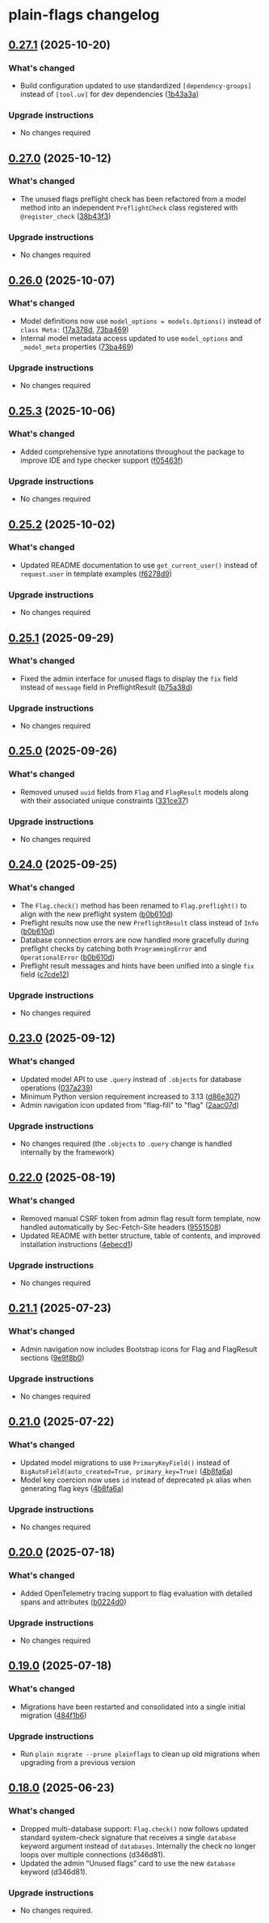 # plain-flags changelog

## [0.27.1](https://github.com/dropseed/plain/releases/plain-flags@0.27.1) (2025-10-20)

### What's changed

- Build configuration updated to use standardized `[dependency-groups]` instead of `[tool.uv]` for dev dependencies ([1b43a3a](https://github.com/dropseed/plain/commit/1b43a3a272))

### Upgrade instructions

- No changes required

## [0.27.0](https://github.com/dropseed/plain/releases/plain-flags@0.27.0) (2025-10-12)

### What's changed

- The unused flags preflight check has been refactored from a model method into an independent `PreflightCheck` class registered with `@register_check` ([38b43f3](https://github.com/dropseed/plain/commit/38b43f3))

### Upgrade instructions

- No changes required

## [0.26.0](https://github.com/dropseed/plain/releases/plain-flags@0.26.0) (2025-10-07)

### What's changed

- Model definitions now use `model_options = models.Options()` instead of `class Meta:` ([17a378d](https://github.com/dropseed/plain/commit/17a378d), [73ba469](https://github.com/dropseed/plain/commit/73ba469))
- Internal model metadata access updated to use `model_options` and `_model_meta` properties ([73ba469](https://github.com/dropseed/plain/commit/73ba469))

### Upgrade instructions

- No changes required

## [0.25.3](https://github.com/dropseed/plain/releases/plain-flags@0.25.3) (2025-10-06)

### What's changed

- Added comprehensive type annotations throughout the package to improve IDE and type checker support ([f05463f](https://github.com/dropseed/plain/commit/f05463f285))

### Upgrade instructions

- No changes required

## [0.25.2](https://github.com/dropseed/plain/releases/plain-flags@0.25.2) (2025-10-02)

### What's changed

- Updated README documentation to use `get_current_user()` instead of `request.user` in template examples ([f6278d9](https://github.com/dropseed/plain/commit/f6278d9bb4))

### Upgrade instructions

- No changes required

## [0.25.1](https://github.com/dropseed/plain/releases/plain-flags@0.25.1) (2025-09-29)

### What's changed

- Fixed the admin interface for unused flags to display the `fix` field instead of `message` field in PreflightResult ([b75a38d](https://github.com/dropseed/plain/commit/b75a38d52a))

### Upgrade instructions

- No changes required

## [0.25.0](https://github.com/dropseed/plain/releases/plain-flags@0.25.0) (2025-09-26)

### What's changed

- Removed unused `uuid` fields from `Flag` and `FlagResult` models along with their associated unique constraints ([331ce37](https://github.com/dropseed/plain/commit/331ce37992))

### Upgrade instructions

- No changes required

## [0.24.0](https://github.com/dropseed/plain/releases/plain-flags@0.24.0) (2025-09-25)

### What's changed

- The `Flag.check()` method has been renamed to `Flag.preflight()` to align with the new preflight system ([b0b610d](https://github.com/dropseed/plain/commit/b0b610d461))
- Preflight results now use the new `PreflightResult` class instead of `Info` ([b0b610d](https://github.com/dropseed/plain/commit/b0b610d461))
- Database connection errors are now handled more gracefully during preflight checks by catching both `ProgrammingError` and `OperationalError` ([b0b610d](https://github.com/dropseed/plain/commit/b0b610d461))
- Preflight result messages and hints have been unified into a single `fix` field ([c7cde12](https://github.com/dropseed/plain/commit/c7cde12149))

### Upgrade instructions

- No changes required

## [0.23.0](https://github.com/dropseed/plain/releases/plain-flags@0.23.0) (2025-09-12)

### What's changed

- Updated model API to use `.query` instead of `.objects` for database operations ([037a239](https://github.com/dropseed/plain/commit/037a239ef4))
- Minimum Python version requirement increased to 3.13 ([d86e307](https://github.com/dropseed/plain/commit/d86e307efb))
- Admin navigation icon updated from "flag-fill" to "flag" ([2aac07d](https://github.com/dropseed/plain/commit/2aac07de4e))

### Upgrade instructions

- No changes required (the `.objects` to `.query` change is handled internally by the framework)

## [0.22.0](https://github.com/dropseed/plain/releases/plain-flags@0.22.0) (2025-08-19)

### What's changed

- Removed manual CSRF token from admin flag result form template, now handled automatically by Sec-Fetch-Site headers ([9551508](https://github.com/dropseed/plain/commit/955150800c))
- Updated README with better structure, table of contents, and improved installation instructions ([4ebecd1](https://github.com/dropseed/plain/commit/4ebecd1856))

### Upgrade instructions

- No changes required

## [0.21.1](https://github.com/dropseed/plain/releases/plain-flags@0.21.1) (2025-07-23)

### What's changed

- Admin navigation now includes Bootstrap icons for Flag and FlagResult sections ([9e9f8b0](https://github.com/dropseed/plain/commit/9e9f8b0e2c))

### Upgrade instructions

- No changes required

## [0.21.0](https://github.com/dropseed/plain/releases/plain-flags@0.21.0) (2025-07-22)

### What's changed

- Updated model migrations to use `PrimaryKeyField()` instead of `BigAutoField(auto_created=True, primary_key=True)` ([4b8fa6a](https://github.com/dropseed/plain/commit/4b8fa6a))
- Model key coercion now uses `id` instead of deprecated `pk` alias when generating flag keys ([4b8fa6a](https://github.com/dropseed/plain/commit/4b8fa6a))

### Upgrade instructions

- No changes required

## [0.20.0](https://github.com/dropseed/plain/releases/plain-flags@0.20.0) (2025-07-18)

### What's changed

- Added OpenTelemetry tracing support to flag evaluation with detailed spans and attributes ([b0224d0](https://github.com/dropseed/plain/commit/b0224d0418))

### Upgrade instructions

- No changes required

## [0.19.0](https://github.com/dropseed/plain/releases/plain-flags@0.19.0) (2025-07-18)

### What's changed

- Migrations have been restarted and consolidated into a single initial migration ([484f1b6](https://github.com/dropseed/plain/commit/484f1b6e93))

### Upgrade instructions

- Run `plain migrate --prune plainflags` to clean up old migrations when upgrading from a previous version

## [0.18.0](https://github.com/dropseed/plain/releases/plain-flags@0.18.0) (2025-06-23)

### What's changed

- Dropped multi-database support: `Flag.check()` now follows updated standard system-check signature that receives a single `database` keyword argument instead of `databases`. Internally the check no longer loops over multiple connections (d346d81).
- Updated the admin “Unused flags” card to use the new `database` keyword (d346d81).

### Upgrade instructions

- No changes required.
